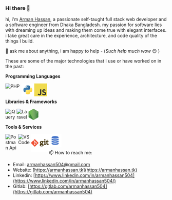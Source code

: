 ### Hi there 👋

<!-- **sh-arman/sh-arman** is a ✨ _special_ ✨ repository because its `README.md` (this file) appears on your GitHub profile. -->

hi, i'm [Arman Hassan](https://armanhassan.tk/), a passionate self-taught full stack web developer and a software engineer from Dhaka Bangladesh. my passion for software lies with dreaming up ideas and making them come true with elegant interfaces. i take great care in the experience, architecture, and code quality of the things I build.
<br />
 
💬 ask me about anything, i am happy to help - (*Such help much wow* :wink: )

These are some of the major technologies that I use or have worked on in the past:


**Programming Languages**
<br/>


<img align="left" alt="PHP" width="50px" src="https://user-images.githubusercontent.com/32613227/132130635-0500de8c-fff0-4a1f-9e87-72718f70b792.png"/>
<img align="left" title="Python" alt="Python" width="40px" src="https://raw.githubusercontent.com/github/explore/master/topics/python/python.png" />
<img align="left" alt="JS" title="JavaScript" width="40px" src="https://raw.githubusercontent.com/github/explore/master/topics/javascript/javascript.png">
<!-- <img align="left" title="C" alt="C" width="40px" src="https://raw.githubusercontent.com/github/explore/master/topics/c/c.png"> -->

<br><br>

**Libraries & Frameworks**
<br/>


<img align="left" alt="jQuery" width="35px" src="https://user-images.githubusercontent.com/32613227/132136455-2695a213-e93b-4e25-8f10-24d13e661690.png"/>
<img align="left" alt="Laravel" width="35px" src="https://user-images.githubusercontent.com/32613227/132130368-4aad91e7-6c50-4d64-953f-db2bc236cb00.png"/>
<img align="left" alt="Node.js" width="35px" src="https://raw.githubusercontent.com/github/explore/80688e429a7d4ef2fca1e82350fe8e3517d3494d/topics/nodejs/nodejs.png"/>

<br><br>
<!-- <img title="GrahpQL" alt="GraphQL" width="40px" src="https://raw.githubusercontent.com/github/explore/master/topics/graphql/graphql.png"> -->
<!-- <img title="Docker" alt="Docker" width="40px" src="https://raw.githubusercontent.com/github/explore/master/topics/docker/docker.png"> -->
<!-- <img title="Django" alt="Django" width="40px" src="https://raw.githubusercontent.com/github/explore/master/topics/django/django.png"> -->
<!-- **Cloud**
<img title="AWS" alt="AWS" width="40px" src="https://raw.githubusercontent.com/github/explore/main/topics/aws/aws.png">
<img title="Heroku" alt="Heroku" width="40px" src="https://img.icons8.com/color/48/000000/heroku.png"> 
-->
<!-- **Databases** -->
<!-- <img align="left" title="SQL" alt="SQL" width="40px" src="https://raw.githubusercontent.com/github/explore/master/topics/sql/sql.png"> -->
<!-- <img title="MongoDB" alt="MongoDB" width="40px" src="https://raw.githubusercontent.com/github/explore/master/topics/mongodb/mongodb.png"> -->
<!-- <img title="ElasticSearch" alt="ElasticSearch" width="40px" src="https://raw.githubusercontent.com/github/explore/master/topics/elasticsearch/elasticsearch.png"> -->

**Tools & Services**
<br/>


<img align="left" alt="Postman Api" width="40px" src="https://user-images.githubusercontent.com/32613227/132136624-dced0099-72f1-4d8f-bb50-d6e2aa70c02a.png"/>
<img align="left" alt="VS Code" width="40px" src="https://img.icons8.com/fluent/48/000000/visual-studio-code-2019.png">
<img align="left" alt="git" width="55px" src="https://raw.githubusercontent.com/github/explore/master/topics/git/git.png">
<img align="left" alt="SQL" width="40px" src="https://raw.githubusercontent.com/github/explore/master/topics/sql/sql.png">

<br/><br/>


📫 How to reach me:
<br>

- Email: [armanhassan504@gmail.com](armanhassan504@gmail.com)
- Website: [https://armanhassan.tk](https://armanhassan.tk)
- Linkedin: [https://www.linkedin.com/in/armanhassan504](https://www.linkedin.com/in/armanhassan504/)
- Gitlab: [https://gitlab.com/armanhassan504](https://gitlab.com/armanhassan504)

